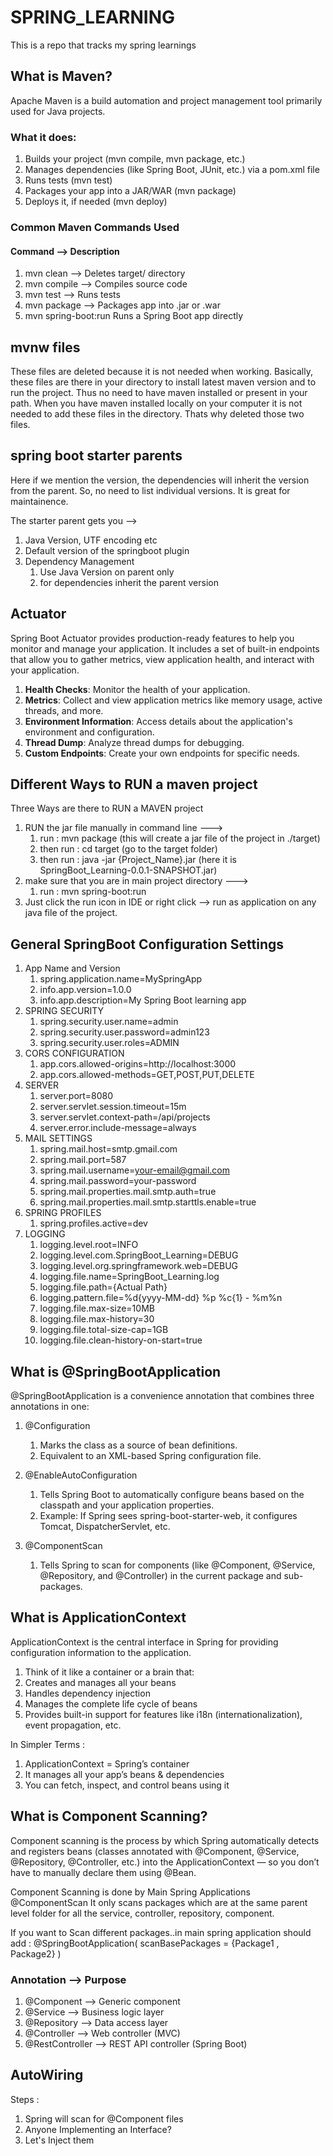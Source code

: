 # SPRING_LEARNING

This is a repo that tracks my spring learnings

## What is Maven?

Apache Maven is a build automation and project management tool primarily used for Java projects.

### What it does:

1. Builds your project (mvn compile, mvn package, etc.)
2. Manages dependencies (like Spring Boot, JUnit, etc.) via a pom.xml file
3. Runs tests (mvn test)
4. Packages your app into a JAR/WAR (mvn package)
5. Deploys it, if needed (mvn deploy)

### Common Maven Commands Used

#### Command --> Description

1. mvn clean --> Deletes target/ directory
2. mvn compile --> Compiles source code
3. mvn test --> Runs tests
4. mvn package --> Packages app into .jar or .war
5. mvn spring-boot:run Runs a Spring Boot app directly

## mvnw files

These files are deleted because it is not needed when working.
Basically, these files are there in your directory to install latest maven version and to run the project. Thus no need to have maven installed or present in your path.
When you have maven installed locally on your computer it is not needed to add these files in the directory. Thats why deleted those two files.

## spring boot starter parents

Here if we mention the version, the dependencies will inherit the version from the parent. So, no need to list individual versions. It is great for maintainence.

The starter parent gets you -->

1.  Java Version, UTF encoding etc
2.  Default version of the springboot plugin
3.  Dependency Management
    1.  Use Java Version on parent only
    2.  for dependencies inherit the parent version

## Actuator

Spring Boot Actuator provides production-ready features to help you monitor and manage your application. It includes a set of built-in endpoints that allow you to gather metrics, view application health, and interact with your application.

1. **Health Checks**: Monitor the health of your application.
2. **Metrics**: Collect and view application metrics like memory usage, active threads, and more.
3. **Environment Information**: Access details about the application's environment and configuration.
4. **Thread Dump**: Analyze thread dumps for debugging.
5. **Custom Endpoints**: Create your own endpoints for specific needs.

## Different Ways to RUN a maven project

Three Ways are there to RUN a MAVEN project

1. RUN the jar file manually in command line --->
   1. run : mvn package (this will create a jar file of the project in ./target)
   2. then run : cd target (go to the target folder)
   3. then run : java -jar {Project_Name}.jar (here it is SpringBoot_Learning-0.0.1-SNAPSHOT.jar)
2. make sure that you are in main project directory --->
   1. run : mvn spring-boot:run
3. Just click the run icon in IDE or right click --> run as application on any java file of the project.

## General SpringBoot Configuration Settings

1. App Name and Version
   1. spring.application.name=MySpringApp
   2. info.app.version=1.0.0
   3. info.app.description=My Spring Boot learning app
2. SPRING SECURITY
   1. spring.security.user.name=admin
   2. spring.security.user.password=admin123
   3. spring.security.user.roles=ADMIN
3. CORS CONFIGURATION
   1. app.cors.allowed-origins=http://localhost:3000
   2. app.cors.allowed-methods=GET,POST,PUT,DELETE
4. SERVER
   1. server.port=8080
   2. server.servlet.session.timeout=15m
   3. server.servlet.context-path=/api/projects
   4. server.error.include-message=always
5. MAIL SETTINGS
   1. spring.mail.host=smtp.gmail.com
   2. spring.mail.port=587
   3. spring.mail.username=your-email@gmail.com
   4. spring.mail.password=your-password
   5. spring.mail.properties.mail.smtp.auth=true
   6. spring.mail.properties.mail.smtp.starttls.enable=true
6. SPRING PROFILES
   1. spring.profiles.active=dev
7. LOGGING
   1. logging.level.root=INFO
   2. logging.level.com.SpringBoot_Learning=DEBUG
   3. logging.level.org.springframework.web=DEBUG
   4. logging.file.name=SpringBoot_Learning.log
   5. logging.file.path={Actual Path}
   6. logging.pattern.file=%d{yyyy-MM-dd} %p %c{1} - %m%n
   7. logging.file.max-size=10MB
   8. logging.file.max-history=30
   9. logging.file.total-size-cap=1GB
   10. logging.file.clean-history-on-start=true

## What is @SpringBootApplication

@SpringBootApplication is a convenience annotation that combines three annotations in one:

1. @Configuration

   1. Marks the class as a source of bean definitions.
   2. Equivalent to an XML-based Spring configuration file.

2. @EnableAutoConfiguration

   1. Tells Spring Boot to automatically configure beans based on the classpath and your application properties.
   2. Example: If Spring sees spring-boot-starter-web, it configures Tomcat, DispatcherServlet, etc.

3. @ComponentScan
   1. Tells Spring to scan for components (like @Component, @Service, @Repository, and @Controller) in the current package and sub-packages.

## What is ApplicationContext

ApplicationContext is the central interface in Spring for providing configuration information to the application.

1. Think of it like a container or a brain that:
2. Creates and manages all your beans
3. Handles dependency injection
4. Manages the complete life cycle of beans
5. Provides built-in support for features like i18n (internationalization), event propagation, etc.

In Simpler Terms :

1. ApplicationContext = Spring’s container
2. It manages all your app’s beans & dependencies
3. You can fetch, inspect, and control beans using it

## What is Component Scanning?

Component scanning is the process by which Spring automatically detects and registers beans (classes annotated with @Component, @Service, @Repository, @Controller, etc.) into the ApplicationContext — so you don’t have to manually declare them using @Bean.

Component Scanning is done by Main Spring Applications @ComponentScan
It only scans packages which are at the same parent level folder for all the service, controller, repository, component.

If you want to Scan different packages..in main spring application should add :
@SpringBootApplication(
scanBasePackages = {Package1 , Package2}
)

### Annotation --> Purpose

1. @Component --> Generic component
2. @Service --> Business logic layer
3. @Repository --> Data access layer
4. @Controller --> Web controller (MVC)
5. @RestController --> REST API controller (Spring Boot)

## AutoWiring

Steps :

1. Spring will scan for @Component files
2. Anyone Implementing an Interface?
3. Let's Inject them

